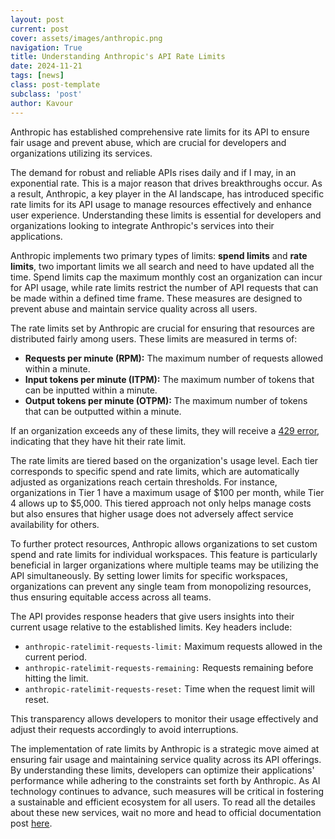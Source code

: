 ```yaml
---
layout: post
current: post
cover: assets/images/anthropic.png
navigation: True
title: Understanding Anthropic's API Rate Limits
date: 2024-11-21
tags: [news]
class: post-template
subclass: 'post'
author: Kavour
---
```


<p> Anthropic has established comprehensive rate limits for its API to ensure fair usage and prevent abuse, which are crucial for developers and organizations utilizing its services.</p>

<p> The demand for robust and reliable APIs rises daily and if I may, in an exponential rate. This is a major reason that drives breakthroughs occur. As a result, Anthropic, a key player in the AI landscape, has introduced specific rate limits for its API usage to manage resources effectively and enhance user experience. Understanding these limits is essential for developers and organizations looking to integrate Anthropic's services into their applications.</p>

<p>Anthropic implements two primary types of limits: <strong>spend limits</strong> and <strong>rate limits</strong>, two important limits we all search and need to have updated all the time. Spend limits cap the maximum monthly cost an organization can incur for API usage, while rate limits restrict the number of API requests that can be made within a defined time frame. These measures are designed to prevent abuse and maintain service quality across all users.</p>

<p> The rate limits set by Anthropic are crucial for ensuring that resources are distributed fairly among users. These limits are measured in terms of:</p>
<ul>
    <li><strong>Requests per minute (RPM):</strong> The maximum number of requests allowed within a minute.</li>
    <li><strong>Input tokens per minute (ITPM):</strong> The maximum number of tokens that can be inputted within a minute.</li>
    <li><strong>Output tokens per minute (OTPM):</strong> The maximum number of tokens that can be outputted within a minute.</li>
</ul>
<p>If an organization exceeds any of these limits, they will receive a <a href='https://docs.anthropic.com/en/api/errors'>429 error</a>, indicating that they have hit their rate limit.</p>

<p>The rate limits are tiered based on the organization's usage level. Each tier corresponds to specific spend and rate limits, which are automatically adjusted as organizations reach certain thresholds. For instance, organizations in Tier 1 have a maximum usage of $100 per month, while Tier 4 allows up to $5,000. This tiered approach not only helps manage costs but also ensures that higher usage does not adversely affect service availability for others.</p>

<p>To further protect resources, Anthropic allows organizations to set custom spend and rate limits for individual workspaces. This feature is particularly beneficial in larger organizations where multiple teams may be utilizing the API simultaneously. By setting lower limits for specific workspaces, organizations can prevent any single team from monopolizing resources, thus ensuring equitable access across all teams.</p>

<p>The API provides response headers that give users insights into their current usage relative to the established limits. Key headers include:</p>
<ul>
    <li><code>anthropic-ratelimit-requests-limit:</code> Maximum requests allowed in the current period.</li>
    <li><code>anthropic-ratelimit-requests-remaining:</code> Requests remaining before hitting the limit.</li>
    <li><code>anthropic-ratelimit-requests-reset:</code> Time when the request limit will reset.</li>
</ul>
<p>This transparency allows developers to monitor their usage effectively and adjust their requests accordingly to avoid interruptions.</p>

<p>The implementation of rate limits by Anthropic is a strategic move aimed at ensuring fair usage and maintaining service quality across its API offerings. By understanding these limits, developers can optimize their applications' performance while adhering to the constraints set forth by Anthropic. As AI technology continues to advance, such measures will be critical in fostering a sustainable and efficient ecosystem for all users. To read all the detailes about these new services, wait no more and head to official documentation post <a href='https://docs.anthropic.com/en/api/rate-limits'>here</a>.</p>